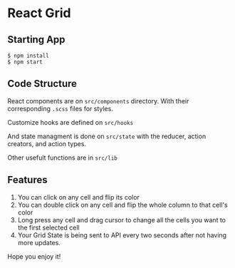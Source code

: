 # React Grid

## Starting App

```
$ npm install
$ npm start
```

## Code Structure

React components are on `src/components` directory. With their corresponding `.scss` files for styles.

Customize hooks are defined on `src/hooks`

And state managment is done on `src/state` with the reducer, action creators, and action types.

Other usefult functions are in `src/lib`

## Features

1. You can click on any cell and flip its color
2. You can double click on any cell and flip the whole column to that cell's color
3. Long press any cell and drag cursor to change all the cells you want to the first selected cell
4. Your Grid State is being sent to API every two seconds after not having more updates.

Hope you enjoy it!
